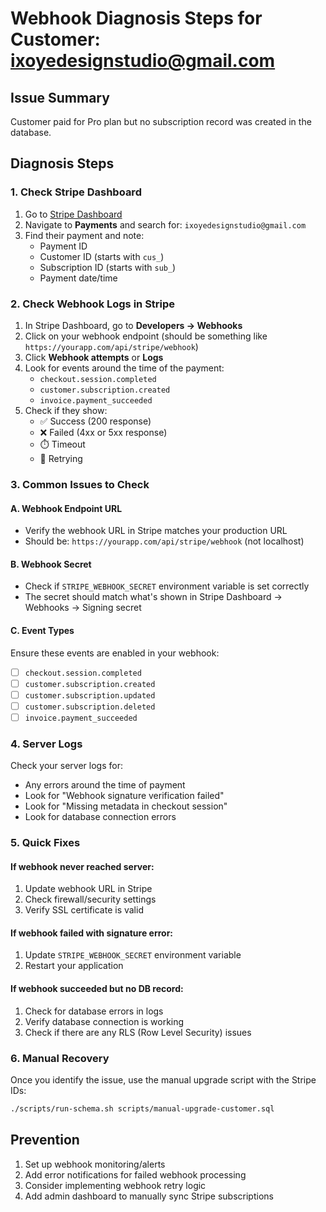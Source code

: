 # Webhook Diagnosis Steps for Customer: ixoyedesignstudio@gmail.com

## Issue Summary
Customer paid for Pro plan but no subscription record was created in the database.

## Diagnosis Steps

### 1. Check Stripe Dashboard
1. Go to [Stripe Dashboard](https://dashboard.stripe.com)
2. Navigate to **Payments** and search for: `ixoyedesignstudio@gmail.com`
3. Find their payment and note:
   - Payment ID
   - Customer ID (starts with `cus_`)
   - Subscription ID (starts with `sub_`)
   - Payment date/time

### 2. Check Webhook Logs in Stripe
1. In Stripe Dashboard, go to **Developers → Webhooks**
2. Click on your webhook endpoint (should be something like `https://yourapp.com/api/stripe/webhook`)
3. Click **Webhook attempts** or **Logs**
4. Look for events around the time of the payment:
   - `checkout.session.completed`
   - `customer.subscription.created`
   - `invoice.payment_succeeded`
5. Check if they show:
   - ✅ Success (200 response)
   - ❌ Failed (4xx or 5xx response)
   - ⏱️ Timeout
   - 🔄 Retrying

### 3. Common Issues to Check

#### A. Webhook Endpoint URL
- Verify the webhook URL in Stripe matches your production URL
- Should be: `https://yourapp.com/api/stripe/webhook` (not localhost)

#### B. Webhook Secret
- Check if `STRIPE_WEBHOOK_SECRET` environment variable is set correctly
- The secret should match what's shown in Stripe Dashboard → Webhooks → Signing secret

#### C. Event Types
Ensure these events are enabled in your webhook:
- [ ] `checkout.session.completed`
- [ ] `customer.subscription.created`
- [ ] `customer.subscription.updated`
- [ ] `customer.subscription.deleted`
- [ ] `invoice.payment_succeeded`

### 4. Server Logs
Check your server logs for:
- Any errors around the time of payment
- Look for "Webhook signature verification failed"
- Look for "Missing metadata in checkout session"
- Look for database connection errors

### 5. Quick Fixes

#### If webhook never reached server:
1. Update webhook URL in Stripe
2. Check firewall/security settings
3. Verify SSL certificate is valid

#### If webhook failed with signature error:
1. Update `STRIPE_WEBHOOK_SECRET` environment variable
2. Restart your application

#### If webhook succeeded but no DB record:
1. Check for database errors in logs
2. Verify database connection is working
3. Check if there are any RLS (Row Level Security) issues

### 6. Manual Recovery
Once you identify the issue, use the manual upgrade script with the Stripe IDs:
```bash
./scripts/run-schema.sh scripts/manual-upgrade-customer.sql
```

## Prevention
1. Set up webhook monitoring/alerts
2. Add error notifications for failed webhook processing
3. Consider implementing webhook retry logic
4. Add admin dashboard to manually sync Stripe subscriptions